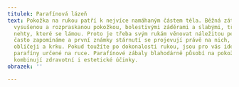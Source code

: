 ```yaml
---
titulek: Parafínová lázeň
text: Pokožka na rukou patří k nejvíce namáhaným částem těla. Běžná zátěž se projevuje
  vysušenou a rozpraskanou pokožkou, bolestivými záděrami a slabými, třepícími se
  nehty, které se lámou. Proto je třeba svým rukám věnovat náležitou péči. Na ruce
  často zapomínáme a první známky stárnutí se projevují právě na nich, nejen na našem
  obličeji a krku. Pokud toužíte po dokonalosti rukou, jsou pro vás ideální speciální
  parafíny určené na ruce. Parafínové zábaly blahodárně působí na pokožku rukou a
  kombinují zdravotní i estetické účinky.
obrazek: ''

---
```

